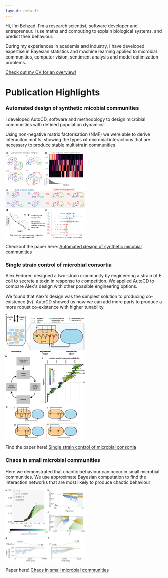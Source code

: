 ```yaml
---
layout: default
---
```


Hi, I'm Behzad. I'm a research scientist, software developer and entrepreneur. I use maths and computing to explain biological systems, and predict their behaviour.

During my experiences in academia and industry, I have developed expertise in Bayesian statistics and machine learning applied to microbial communities, computer vision, sentiment analysis and model optimization problems. 

<a href="/assets/files/Behzad_Karkaria_CV_DS_nopic_v2.pdf">Check out my CV for an overview!</a>

# Publication Highlights

### Automated design of synthetic micobial communities
I developed AutoCD, software and methodology to design microbial communities with defined population dynamics! 

Using non-negative matrix factorisation (NMF) we were able to derive interaciton motifs, showing the types of microbial interactions that are necessary to produce stable multistrain communities

<img src="/assets/images/41467_2020_20756_Fig3_HTML.png.webp" class="center" width="50%" height="50%">


Checkout the paper here:  <a target="_blank" rel="noopener noreferrer" href="https://www.nature.com/articles/s41467-020-20756-2">Automated design of synthetic micobial communities</a>


### Single strain control of microbial consortia
Alex Fedorec designed a two-strain community by engineering a strain of E. coli to secrete a toxin in response to competition. We applied AutoCD to compare Alex's design with other possible engineering options. 

We found that Alex's design was the simplest solution to producing co-existence (iv). AutoCD showed us how we can add more parts to produce a more robust co-existence with higher tunability.

<img src="/assets/images/41467_2021_22240_Fig9_HTML.png.webp" class="center" width="50%" height="50%">

Find the paper here! [Single strain control of microbial consortia](https://www.nature.com/articles/s41467-021-22240-x#Sec2)

### Chaos in small microbial communities
Here we demonstrated that chaotic behaviour can occur in small microbial communities. We use approximate Bayesian computation to find the interaction networks that are most likely to produce chaotic behaviour

<img src="/assets/images/F4.large.jpg" class="center" width="50%" height="50%">

Paper here! [Chaos in small microbial communities](https://www.biorxiv.org/content/10.1101/2021.09.06.459097v1.abstract)
